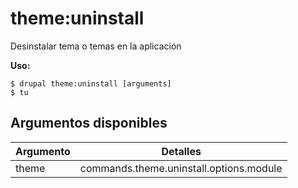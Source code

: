 # theme:uninstall
Desinstalar tema o temas en la aplicación

**Uso:**
```
$ drupal theme:uninstall [arguments] 
$ tu  
```

## Argumentos disponibles
Argumento | Detalles
---------|-------------
theme | commands.theme.uninstall.options.module
